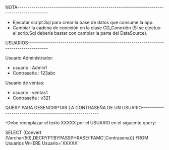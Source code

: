 NOTA---------------------------------------------------------------------------------------------

- Ejecutar script.Sql para crear la base de datos que consume la app.
- Cambiar la cadena de conexión en la clase CD_Conexión (Si se ejectuo el scrip.Sql debería bastar con cambiar la parte del DataSource).


USUARIOS----------------------------------------------------------------------------------------

Usuario Administrador: 
- usuario : Admin1
- Contraseña : 123abc

Usuario de ventas: 
- usuario : ventas1
- Contraseña : v321

QUERY PARA DESENCRIPTAR LA CONTRASEÑA DE UN USUARIO---------------------------------------------------------

-Debe reemplazar el texto XXXXX por el USUARIO en el siguiente query:

SELECT (Convert (Varchar(50),DECRYPTBYPASSPHRASE('FAMC',Contrasena))) FROM Usuarios WHERE Usuario='XXXXX'
